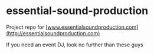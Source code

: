 # essential-sound-production

Project repo for [www.essentialsoundproduction.com](http://essentialsoundproduction.com)

If you need an event DJ, look no further than these guys
